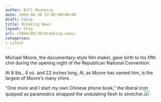 ```yaml
---
author: Bill Hennessy
date: 2004-08-30 13:00:00+00:00
draft: false
title: Breaking News
layout: blog
url: /2004/08/30/breaking-news/
categories:
- Latest
---
```


Michael Moore, the documentary-style film maker, gave birth to his fifth chin during the opening night of the Republican National Convention.   
  
At 8 lbs., 4 oz. and 22 inches long, Al, as Moore has named him, is the largest of Moore's many chins.  
  
"One more and I start my own Chinese phone book," the liberal icon quipped as paramedics strapped the undulating flesh to stretcher.![](https://blog.billhennessy.com/aggbug.aspx?PostID=607)


